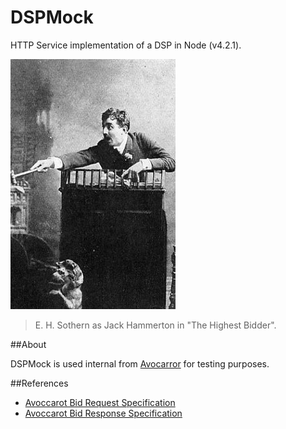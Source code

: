 DSPMock
=======
HTTP Service implementation of a DSP in Node (v4.2.1).

![Jack Hammerton](https://raw.githubusercontent.com/Avocarrot/dspmock/master/jack_hammerton.jpg)
>E. H. Sothern as Jack Hammerton in "The Highest Bidder".

##About

DSPMock is used internal from [Avocarror](http://avocarrot.com) for testing purposes.

##References
- [Avoccarot Bid Request Specification](http://docs.avocarrot.com/avx/bid-request)
- [Avoccarot Bid Response Specification](http://docs.avocarrot.com/avx/bid-response)
